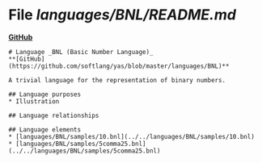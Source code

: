 # File _languages/BNL/README.md_
**[GitHub](https://github.com/softlang/yas/blob/master/languages/BNL/README.md)**
```
# Language _BNL (Basic Number Language)_
**[GitHub](https://github.com/softlang/yas/blob/master/languages/BNL)**

A trivial language for the representation of binary numbers.

## Language purposes
* Illustration

## Language relationships

## Language elements
* [languages/BNL/samples/10.bnl](../../languages/BNL/samples/10.bnl)
* [languages/BNL/samples/5comma25.bnl](../../languages/BNL/samples/5comma25.bnl)
```
